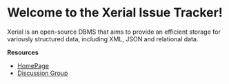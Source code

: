 # Welcome to the Xerial Issue Tracker! #
Xerial is an open-source DBMS that aims to provide an efficient storage for variously structured data, including XML, JSON and relational data.

**Resources**
  * [HomePage](http://www.xerial.org/trac/Xerial)
  * [Discussion Group](http://groups.google.com/group/xerial)